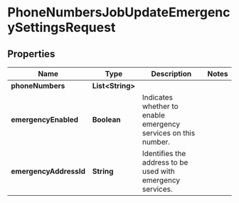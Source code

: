 

# PhoneNumbersJobUpdateEmergencySettingsRequest


## Properties

Name | Type | Description | Notes
------------ | ------------- | ------------- | -------------
**phoneNumbers** | **List&lt;String&gt;** |  | 
**emergencyEnabled** | **Boolean** | Indicates whether to enable emergency services on this number. | 
**emergencyAddressId** | **String** | Identifies the address to be used with emergency services. | 




